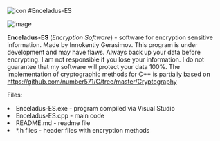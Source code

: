 ![icon](https://user-images.githubusercontent.com/99981781/177493264-60426c24-5ddf-400e-a809-eddd3a2e8542.png)  #Enceladus-ES 

![image](https://user-images.githubusercontent.com/99981781/177320894-95c9c5d1-edcd-4ff6-857c-3703ff56c4a0.png)

<b>Enceladus-ES </b>(<i>Encryption Software</i>) - software for encryption sensitive information. Made by Innokentiy Gerasimov.
This program is under development and may have flaws.
Always back up your data before encrypting. I am not responsible if you lose your information.
I do not guarantee that my software will protect your data 100%.
The implementation of cryptographic methods for C++ is partially based on https://github.com/number571/C/tree/master/Cryptography
<p>Files:<li>Enceladus-ES.exe  - program compiled via Visual Studio </li><li>Enceladus-ES.cpp  - main code</li>
<li>README.md - readme file</li><li>*.h files - header files with encryption methods</li></p>
